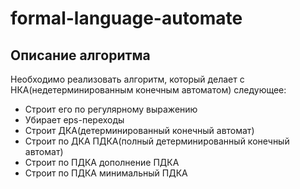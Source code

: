 # formal-language-automate
## Описание алгоритма
Необходимо реализовать алгоритм, который делает с НКА(недетерминированным конечным автоматом) следующее:
* Строит его по регулярному выражению
* Убирает eps-переходы
* Строит ДКА(детерминированный конечный автомат)
* Строит по ДКА ПДКА(полный детерминированный конечный автомат)
* Строит по ПДКА дополнение ПДКА
* Строит по ПДКА минимальный ПДКА
